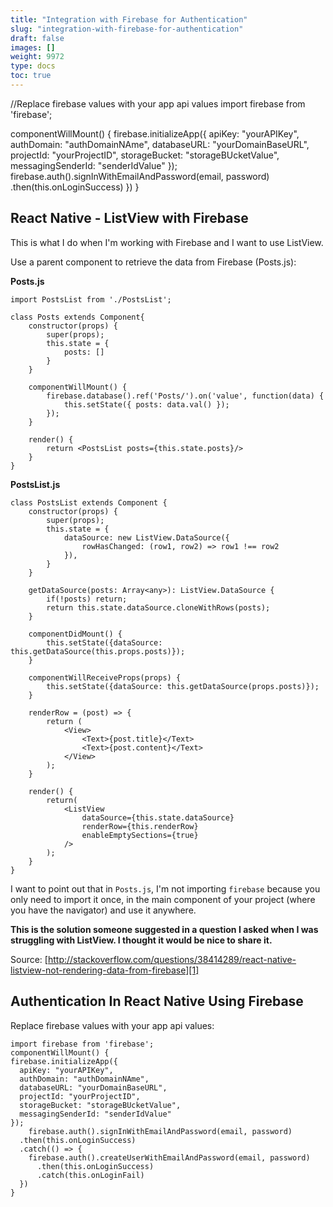 ```yaml
---
title: "Integration with Firebase for Authentication"
slug: "integration-with-firebase-for-authentication"
draft: false
images: []
weight: 9972
type: docs
toc: true
---
```


//Replace firebase values with your app api values
import firebase from 'firebase';

componentWillMount() {
    firebase.initializeApp({
      apiKey: "yourAPIKey",
      authDomain: "authDomainNAme",
      databaseURL: "yourDomainBaseURL",
      projectId: "yourProjectID",
      storageBucket: "storageBUcketValue",
      messagingSenderId: "senderIdValue"
    });
firebase.auth().signInWithEmailAndPassword(email, password)
      .then(this.onLoginSuccess)
      })
}

## React Native - ListView with Firebase
This is what I do when I'm working with Firebase and I want to use ListView.

Use a parent component to retrieve the data from Firebase (Posts.js):

**Posts.js**

    import PostsList from './PostsList';

    class Posts extends Component{
        constructor(props) {
            super(props);
            this.state = {
                posts: []
            }
        }
        
        componentWillMount() {
            firebase.database().ref('Posts/').on('value', function(data) {
                this.setState({ posts: data.val() });
            });
        }
    
        render() {
            return <PostsList posts={this.state.posts}/>
        }
    }
              

**PostsList.js**

    class PostsList extends Component {
        constructor(props) {
            super(props);
            this.state = {
                dataSource: new ListView.DataSource({
                    rowHasChanged: (row1, row2) => row1 !== row2
                }),
            }
        }
    
        getDataSource(posts: Array<any>): ListView.DataSource {
            if(!posts) return;
            return this.state.dataSource.cloneWithRows(posts);
        }

        componentDidMount() {
            this.setState({dataSource: this.getDataSource(this.props.posts)});
        }

        componentWillReceiveProps(props) {
            this.setState({dataSource: this.getDataSource(props.posts)});
        }
    
        renderRow = (post) => {
            return (
                <View>
                    <Text>{post.title}</Text>
                    <Text>{post.content}</Text>
                </View>
            );
        }

        render() {
            return(
                <ListView
                    dataSource={this.state.dataSource}
                    renderRow={this.renderRow}
                    enableEmptySections={true}
                />
            );
        }
    }

I want to point out that in `Posts.js`, I'm not importing `firebase` because you only need to import it once, in the main component of your project (where you have the navigator) and use it anywhere.

**This is the solution someone suggested in a question I asked when I was struggling with ListView. I thought it would be nice to share it.**

Source: [http://stackoverflow.com/questions/38414289/react-native-listview-not-rendering-data-from-firebase][1]


  [1]: http://stackoverflow.com/questions/38414289/react-native-listview-not-rendering-data-from-firebase

## Authentication In React Native Using Firebase
Replace firebase values with your app api values:

    import firebase from 'firebase';
    componentWillMount() {
    firebase.initializeApp({
      apiKey: "yourAPIKey",
      authDomain: "authDomainNAme",
      databaseURL: "yourDomainBaseURL",
      projectId: "yourProjectID",
      storageBucket: "storageBUcketValue",
      messagingSenderId: "senderIdValue"
    });
        firebase.auth().signInWithEmailAndPassword(email, password)
      .then(this.onLoginSuccess)
      .catch(() => {
        firebase.auth().createUserWithEmailAndPassword(email, password)
          .then(this.onLoginSuccess)
          .catch(this.onLoginFail)
      })
    }



